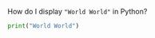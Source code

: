 <!-- | {"id": "", "tags": [], "stats": {"repetitions": 4, "interval": 9.744000000000002, "easiness": 1.4000000000000001, "next_session": 1592667591, "last_session": 1591825710, "past_quality": "2104440", "actual_repetitions": 7}} | -->
<!-- [[FRONT]] -->
How do I display `"World World"` in Python?
<!-- [[BACK]] -->
```python
print("World World")
```
